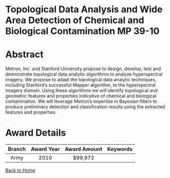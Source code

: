 
Topological Data Analysis and Wide Area Detection of Chemical and Biological Contamination MP 39-10
===================================================================================================

# Abstract


Metron, Inc. and Stanford University propose to design, develop, test and demonstrate topological data analytic algorithms to analyze hyperspectral imagery.  We propose to adapt the topological data analytic techniques, including Stanford’s successful Mapper algorithm, to the hyperspectral imagery domain.  Using these algorithms we will identify topological and geometric features and properties indicative of chemical and biological contamination.  We will leverage Metron’s expertise in Bayesian filters to produce preliminary detection and classification results using the extracted features and properties.  

# Award Details

|Branch|Award Year|Award Amount|Keywords|
| :---: | :---: | :---: | :---: |
|Army|2010|$99,972||
  
  


[Back to Home](https://github.com/chrischow/dod_sbir_awards/CC/#990)